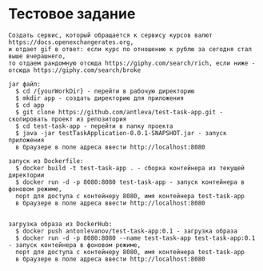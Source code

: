 # Тестовое задание
    Создать сервис, который обращается к сервису курсов валют https://docs.openexchangerates.org,
    и отдает gif в ответ: если курс по отношению к рублю за сегодня стал выше вчерашнего, 
    то отдаем рандомную отсюда https://giphy.com/search/rich, если ниже - отсюда https://giphy.com/search/broke
    
    jar файл:
      $ cd /{yourWorkDir} - перейти в рабочую директорию
      $ mkdir app - создать директорию для приложения
      $ cd app
      $ git clone https://github.com/antleva/test-task-app.git - скопировать проект из репозитория
      $ cd test-task-app - перейти в папку проекта
      $ java -jar testTaskApplication-0.0.1-SNAPSHOT.jar - запуск приложения
      в браузере в поле адреса ввести http://localhost:8080
    
    запуск из Dockerfile:
      $ docker build -t test-task-app . - сборка контейнера из текущей директории
      $ docker run -d -p 8080:8080 test-task-app - запуск контейнера в фоновом режиме, 
      порт для доступа с контейнеру 8080, имя контейнера test-task-app 
      в браузере в поле адреса ввести http://localhost:8080
  
        
    загрузка образа из DockerHub:
      $ docker push antonlevanov/test-task-app:0.1 - загрузка образа
      $ docker run -d -p 8080:8080 --name test-task-app test-task-app:0.1 - запуск контейнера в фоновом режиме, 
      порт для доступа с контейнеру 8080, имя контейнера test-task-app
      в браузере в поле адреса ввести http://localhost:8080
